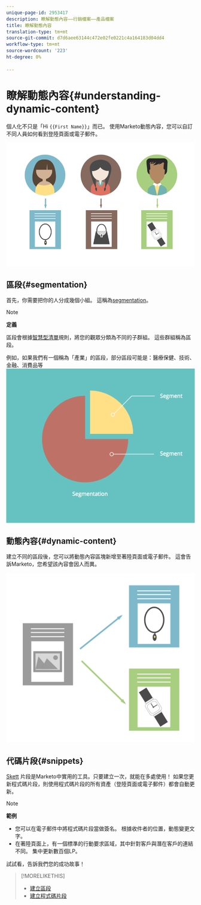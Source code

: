 ```yaml
---
unique-page-id: 2953417
description: 瞭解動態內容——行銷檔案——產品檔案
title: 瞭解動態內容
translation-type: tm+mt
source-git-commit: d7d6aee63144c472e02fe0221c4a164183d04dd4
workflow-type: tm+mt
source-wordcount: '223'
ht-degree: 0%

---
```



# 瞭解動態內容{#understanding-dynamic-content}

個人化不只是「Hi `{{First Name}}`」而已。 使用Marketo動態內容，您可以自訂不同人員如何看到登陸頁面或電子郵件。

![](assets/artboard-1.png)

## 區段{#segmentation}

首先，你需要把你的人分成幾個小組。 這稱為[segmentation](create-a-segmentation.md)。

>[!NOTE]
>
>**定義**
>
>區段會根據[智慧型清單](../../../../product-docs/core-marketo-concepts/smart-campaigns/understanding-smart-campaigns.md)規則，將您的觀眾分類為不同的子群組。 這些群組稱為區段。

例如，如果我們有一個稱為「產業」的區段，部分區段可能是：醫療保健、技術、金融、消費品等   ![](assets/artboard-2.png)

## 動態內容{#dynamic-content}

建立不同的區段後，您可以將動態內容區塊新增至著陸頁面或電子郵件。 這會告訴Marketo，您希望該內容會因人而異。

![](assets/artboard-3.png)

## 代碼片段{#snippets}

[Skett](../../../../product-docs/personalization/segmentation-and-snippets/snippets/create-a-snippet.md) 片段是Marketo中實用的工具。只要建立一次，就能在多處使用！ 如果您更新程式碼片段，則使用程式碼片段的所有資產（登陸頁面或電子郵件）都會自動更新。

>[!NOTE]
>
>**範例**
>
>* 您可以在電子郵件中將程式碼片段當做簽名。 根據收件者的位置，動態變更文字。
>* 在著陸頁面上，有一個標準的行動要求區域，其中針對客戶與潛在客戶的連結不同。 集中更新數百個LP。

>



試試看，告訴我們您的成功故事！

>[!MORELIKETHIS]
>
>* [建立區段](create-a-segmentation.md)
>* [建立程式碼片段](../../../../product-docs/personalization/segmentation-and-snippets/snippets/create-a-snippet.md)

>



